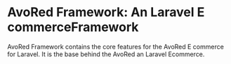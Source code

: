 # AvoRed Framework: An Laravel E commerceFramework
AvoRed Framework contains the core features for the AvoRed E commerce for Laravel. It is the base behind the AvoRed an Laravel Ecommerce.

